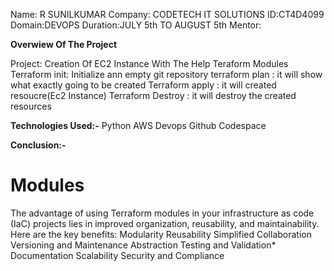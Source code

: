 Name: R SUNILKUMAR
Company: CODETECH IT SOLUTIONS
ID:CT4D4099
Domain:DEVOPS
Duration:JULY 5th TO AUGUST 5th
Mentor:

**Overwiew Of The Project**

Project: Creation Of EC2 Instance With The Help Teraform Modules
Terraform init: Initialize ann empty git repository
terraform plan : it will show what exactly going to be created
Terraform apply : it will created resoucre(Ec2 Instance)
Terraform Destroy : it will destroy the created resources




**Technologies Used:-**
Python
AWS Devops
Github Codespace

**Conclusion:-** 
# Modules
The advantage of using Terraform modules in your infrastructure as code (IaC) projects lies in improved organization, reusability, and maintainability. Here are the key benefits:
Modularity
Reusability
Simplified Collaboration
Versioning and Maintenance
Abstraction
Testing and Validation*
Documentation
Scalability
Security and Compliance
